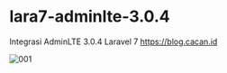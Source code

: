 # lara7-adminlte-3.0.4
Integrasi AdminLTE 3.0.4 Laravel 7
https://blog.cacan.id

![001](https://user-images.githubusercontent.com/51890752/78823269-9d8edf00-7a06-11ea-851c-0bf28adaca26.jpg)
